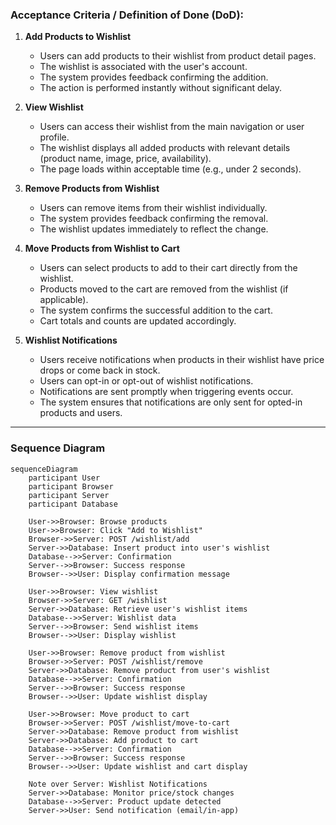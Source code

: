 

### Acceptance Criteria / Definition of Done (DoD):

1. **Add Products to Wishlist**
   - Users can add products to their wishlist from product detail pages.
   - The wishlist is associated with the user's account.
   - The system provides feedback confirming the addition.
   - The action is performed instantly without significant delay.

2. **View Wishlist**
   - Users can access their wishlist from the main navigation or user profile.
   - The wishlist displays all added products with relevant details (product name, image, price, availability).
   - The page loads within acceptable time (e.g., under 2 seconds).

3. **Remove Products from Wishlist**
   - Users can remove items from their wishlist individually.
   - The system provides feedback confirming the removal.
   - The wishlist updates immediately to reflect the change.

4. **Move Products from Wishlist to Cart**
   - Users can select products to add to their cart directly from the wishlist.
   - Products moved to the cart are removed from the wishlist (if applicable).
   - The system confirms the successful addition to the cart.
   - Cart totals and counts are updated accordingly.

5. **Wishlist Notifications**
   - Users receive notifications when products in their wishlist have price drops or come back in stock.
   - Users can opt-in or opt-out of wishlist notifications.
   - Notifications are sent promptly when triggering events occur.
   - The system ensures that notifications are only sent for opted-in products and users.

---

### Sequence Diagram

```mermaid
sequenceDiagram
    participant User
    participant Browser
    participant Server
    participant Database

    User->>Browser: Browse products
    User->>Browser: Click "Add to Wishlist"
    Browser->>Server: POST /wishlist/add
    Server->>Database: Insert product into user's wishlist
    Database-->>Server: Confirmation
    Server-->>Browser: Success response
    Browser-->>User: Display confirmation message

    User->>Browser: View wishlist
    Browser->>Server: GET /wishlist
    Server->>Database: Retrieve user's wishlist items
    Database-->>Server: Wishlist data
    Server-->>Browser: Send wishlist items
    Browser-->>User: Display wishlist

    User->>Browser: Remove product from wishlist
    Browser->>Server: POST /wishlist/remove
    Server->>Database: Remove product from user's wishlist
    Database-->>Server: Confirmation
    Server-->>Browser: Success response
    Browser-->>User: Update wishlist display

    User->>Browser: Move product to cart
    Browser->>Server: POST /wishlist/move-to-cart
    Server->>Database: Remove product from wishlist
    Server->>Database: Add product to cart
    Database-->>Server: Confirmation
    Server-->>Browser: Success response
    Browser-->>User: Update wishlist and cart display

    Note over Server: Wishlist Notifications
    Server->>Database: Monitor price/stock changes
    Database-->>Server: Product update detected
    Server->>User: Send notification (email/in-app)
```